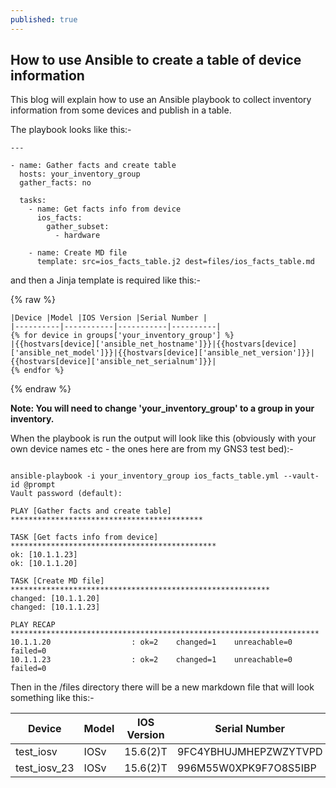 ```yaml
---
published: true
---
```

## How to use Ansible to create a table of device information


This blog will explain how to use an Ansible playbook to collect inventory information from some devices and publish in a table.

The playbook looks like this:-


```
---

- name: Gather facts and create table
  hosts: your_inventory_group
  gather_facts: no

  tasks:
    - name: Get facts info from device
      ios_facts:
        gather_subset:
          - hardware

    - name: Create MD file
      template: src=ios_facts_table.j2 dest=files/ios_facts_table.md
```

and then a Jinja template is required like this:-

{% raw %}
```
|Device |Model |IOS Version |Serial Number |
|----------|-----------|-----------|----------|
{% for device in groups['your_inventory_group'] %}
|{{hostvars[device]['ansible_net_hostname']}}|{{hostvars[device]['ansible_net_model']}}|{{hostvars[device]['ansible_net_version']}}|{{hostvars[device]['ansible_net_serialnum']}}|
{% endfor %}
```
{% endraw %}

**Note: You will need to change 'your_inventory_group' to a group in your inventory.**

When the playbook is run the output will look like this (obviously with your own device names etc - the ones here are from my GNS3 test bed):-

```

ansible-playbook -i your_inventory_group ios_facts_table.yml --vault-id @prompt     
Vault password (default): 

PLAY [Gather facts and create table] *******************************************

TASK [Get facts info from device] **********************************************
ok: [10.1.1.23]
ok: [10.1.1.20]

TASK [Create MD file] **********************************************************
changed: [10.1.1.20]
changed: [10.1.1.23]

PLAY RECAP *********************************************************************
10.1.1.20                  : ok=2    changed=1    unreachable=0    failed=0   
10.1.1.23                  : ok=2    changed=1    unreachable=0    failed=0   

```
Then in the /files directory there will be a new markdown file that will look something like this:-

|Device |Model |IOS Version |Serial Number |
|----------|-----------|-----------|----------|
|test_iosv|IOSv|15.6(2)T|9FC4YBHUJMHEPZWZYTVPD|
|test_iosv_23|IOSv|15.6(2)T|996M55W0XPK9F7O8S5IBP|






